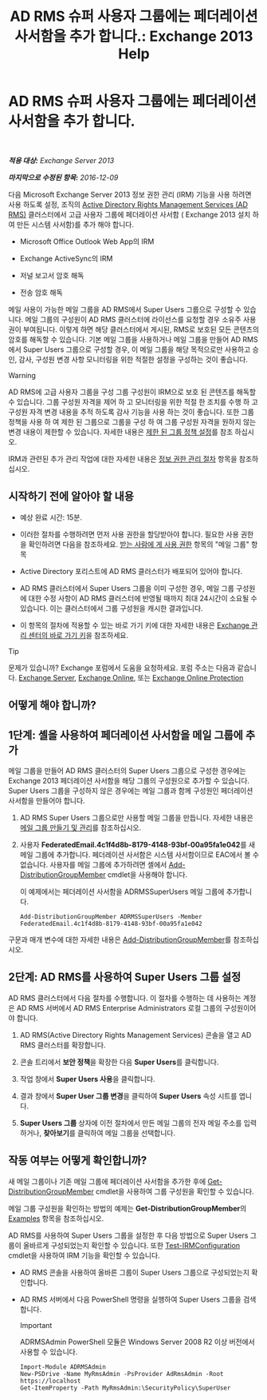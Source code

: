 ﻿---
title: 'AD RMS 슈퍼 사용자 그룹에는 페더레이션 사서함을 추가 합니다.: Exchange 2013 Help'
TOCTitle: AD RMS 슈퍼 사용자 그룹에는 페더레이션 사서함을 추가 합니다.
ms:assetid: 44618df9-54f0-4474-a450-dcba48a02901
ms:mtpsurl: https://technet.microsoft.com/ko-kr/library/Ee424431(v=EXCHG.150)
ms:contentKeyID: 50482988
ms.date: 05/22/2018
mtps_version: v=EXCHG.150
ms.translationtype: MT
---

# AD RMS 슈퍼 사용자 그룹에는 페더레이션 사서함을 추가 합니다.

 

_<strong>적용 대상:</strong> Exchange Server 2013_

_<strong>마지막으로 수정된 항목:</strong> 2016-12-09_

다음 Microsoft Exchange Server 2013 정보 권한 관리 (IRM) 기능을 사용 하려면 사용 하도록 설정, 조직의 [Active Directory Rights Management Services (AD RMS)](https://technet.microsoft.com/en-us/library/hh831364.aspx) 클러스터에서 고급 사용자 그룹에 페더레이션 사서함 ( Exchange 2013 설치 하 여 만든 시스템 사서함)를 추가 해야 합니다.

  - Microsoft Office Outlook Web App의 IRM

  - Exchange ActiveSync의 IRM

  - 저널 보고서 암호 해독

  - 전송 암호 해독

메일 사용이 가능한 메일 그룹을 AD RMS에서 Super Users 그룹으로 구성할 수 있습니다. 메일 그룹의 구성원이 AD RMS 클러스터에 라이선스를 요청할 경우 소유주 사용권이 부여됩니다. 이렇게 하면 해당 클러스터에서 게시된, RMS로 보호된 모든 콘텐츠의 암호를 해독할 수 있습니다. 기본 메일 그룹을 사용하거나 메일 그룹을 만들어 AD RMS에서 Super Users 그룹으로 구성할 경우, 이 메일 그룹을 해당 목적으로만 사용하고 승인, 감사, 구성원 변경 사항 모니터링을 위한 적절한 설정을 구성하는 것이 좋습니다.


> [!WARNING]
> AD RMS에 고급 사용자 그룹을 구성 그룹 구성원이 IRM으로 보호 된 콘텐츠를 해독할 수 있습니다. 그룹 구성원 자격을 제어 하 고 모니터링을 위한 적절 한 조치를 수행 하 고 구성원 자격 변경 내용을 추적 하도록 감사 기능을 사용 하는 것이 좋습니다. 또한 그룹 정책을 사용 하 여 제한 된 그룹으로 그룹을 구성 하 여 그룹 구성원 자격을 원하지 않는 변경 내용이 제한할 수 있습니다. 자세한 내용은 <A href="https://technet.microsoft.com/en-us/library/cc756802(v=ws.10).aspx">제한 된 그룹 정책 설정</A>를 참조 하십시오.



IRM과 관련된 추가 관리 작업에 대한 자세한 내용은 [정보 권한 관리 절차](information-rights-management-procedures-exchange-2013-help.md) 항목을 참조하십시오.

## 시작하기 전에 알아야 할 내용

  - 예상 완료 시간: 15분.

  - 이러한 절차를 수행하려면 먼저 사용 권한을 할당받아야 합니다. 필요한 사용 권한을 확인하려면 다음을 참조하세요. [받는 사람에 게 사용 권한](recipients-permissions-exchange-2013-help.md) 항목의 "메일 그룹" 항목

  - Active Directory 포리스트에 AD RMS 클러스터가 배포되어 있어야 합니다.

  - AD RMS 클러스터에서 Super Users 그룹을 이미 구성한 경우, 메일 그룹 구성원에 대한 수정 사항이 AD RMS 클러스터에 반영될 때까지 최대 24시간이 소요될 수 있습니다. 이는 클러스터에서 그룹 구성원을 캐시한 결과입니다.

  - 이 항목의 절차에 적용할 수 있는 바로 가기 키에 대한 자세한 내용은 [Exchange 관리 센터의 바로 가기 키](keyboard-shortcuts-in-the-exchange-admin-center-exchange-online-protection-help.md)을 참조하세요.


> [!TIP]
> 문제가 있습니까? Exchange 포럼에서 도움을 요청하세요. 포럼 주소는 다음과 같습니다. <A href="https://go.microsoft.com/fwlink/p/?linkid=60612">Exchange Server</A>, <A href="https://go.microsoft.com/fwlink/p/?linkid=267542">Exchange Online</A>, 또는 <A href="https://go.microsoft.com/fwlink/p/?linkid=285351">Exchange Online Protection</A>



## 어떻게 해야 합니까?

## 1단계: 셸을 사용하여 페더레이션 사서함을 메일 그룹에 추가

메일 그룹을 만들어 AD RMS 클러스터의 Super Users 그룹으로 구성한 경우에는 Exchange 2013 페더레이션 사서함을 해당 그룹의 구성원으로 추가할 수 있습니다. Super Users 그룹을 구성하지 않은 경우에는 메일 그룹과 함께 구성원인 페더레이션 사서함을 만들어야 합니다.

1.  AD RMS Super Users 그룹으로만 사용할 메일 그룹을 만듭니다. 자세한 내용은 [메일 그룹 만들기 및 관리](https://docs.microsoft.com/ko-kr/exchange/recipients-in-exchange-online/manage-distribution-groups/manage-distribution-groups)를 참조하십시오.

2.  사용자 <strong>FederatedEmail.4c1f4d8b-8179-4148-93bf-00a95fa1e042</strong>를 새 메일 그룹에 추가합니다. 페더레이션 사서함은 시스템 사서함이므로 EAC에서 볼 수 없습니다. 사용자를 메일 그룹에 추가하려면 셸에서 [Add-DistributionGroupMember](https://technet.microsoft.com/ko-kr/library/bb124340\(v=exchg.150\)) cmdlet을 사용해야 합니다.
    
    이 예제에서는 페더레이션 사서함을 ADRMSSuperUsers 메일 그룹에 추가합니다.
    
        Add-DistributionGroupMember ADRMSSuperUsers -Member FederatedEmail.4c1f4d8b-8179-4148-93bf-00a95fa1e042

구문과 매개 변수에 대한 자세한 내용은 [Add-DistributionGroupMember](https://technet.microsoft.com/ko-kr/library/bb124340\(v=exchg.150\))를 참조하십시오.

## 2단계: AD RMS를 사용하여 Super Users 그룹 설정

AD RMS 클러스터에서 다음 절차를 수행합니다. 이 절차를 수행하는 데 사용하는 계정은 AD RMS 서버에서 AD RMS Enterprise Administrators 로컬 그룹의 구성원이어야 합니다.

1.  AD RMS(Active Directory Rights Management Services) 콘솔을 열고 AD RMS 클러스터를 확장합니다.

2.  콘솔 트리에서 <strong>보안 정책</strong>을 확장한 다음 <strong>Super Users</strong>를 클릭합니다.

3.  작업 창에서 <strong>Super Users 사용</strong>을 클릭합니다.

4.  결과 창에서 <strong>Super User 그룹 변경</strong>을 클릭하여 <strong>Super Users</strong> 속성 시트를 엽니다.

5.  <strong>Super Users 그룹</strong> 상자에 이전 절차에서 만든 메일 그룹의 전자 메일 주소를 입력하거나, <strong>찾아보기</strong>를 클릭하여 메일 그룹을 선택합니다.

## 작동 여부는 어떻게 확인합니까?

새 메일 그룹이나 기존 메일 그룹에 페더레이션 사서함을 추가한 후에 [Get-DistributionGroupMember](https://technet.microsoft.com/ko-kr/library/aa996367\(v=exchg.150\)) cmdlet을 사용하여 그룹 구성원을 확인할 수 있습니다.

메일 그룹 구성원을 확인하는 방법의 예제는 <strong>Get-DistributionGroupMember</strong>의 [Examples](https://technet.microsoft.com/ko-kr/aa996367\(exchg.150\)#examples) 항목을 참조하십시오.

AD RMS를 사용하여 Super Users 그룹을 설정한 후 다음 방법으로 Super Users 그룹이 올바르게 구성되었는지 확인할 수 있습니다. 또한 [Test-IRMConfiguration](https://technet.microsoft.com/ko-kr/library/dd979798\(v=exchg.150\)) cmdlet을 사용하여 IRM 기능을 확인할 수 있습니다.

  - AD RMS 콘솔을 사용하여 올바른 그룹이 Super Users 그룹으로 구성되었는지 확인합니다.

  - AD RMS 서버에서 다음 PowerShell 명령을 실행하여 Super Users 그룹을 검색합니다.
    

    > [!IMPORTANT]
    > ADRMSAdmin PowerShell 모듈은 Windows Server 2008 R2 이상 버전에서 사용할 수 있습니다.

    
        Import-Module ADRMSAdmin
        New-PSDrive -Name MyRmsAdmin -PsProvider AdRmsAdmin -Root https://localhost 
        Get-ItemProperty -Path MyRmsAdmin:\SecurityPolicy\SuperUser

